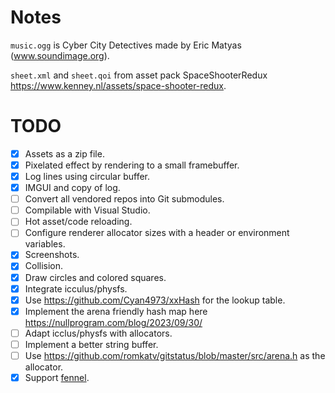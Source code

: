 # Notes

`music.ogg` is Cyber City Detectives made by Eric Matyas (www.soundimage.org).

`sheet.xml` and `sheet.qoi` from asset pack SpaceShooterRedux https://www.kenney.nl/assets/space-shooter-redux.

# TODO

- [X] Assets as a zip file.
- [X] Pixelated effect by rendering to a small framebuffer.
- [X] Log lines using circular buffer.
- [X] IMGUI and copy of log.
- [ ] Convert all vendored repos into Git submodules.
- [ ] Compilable with Visual Studio.
- [ ] Hot asset/code reloading.
- [ ] Configure renderer allocator sizes with a header or environment variables.
- [X] Screenshots.  
- [X] Collision.
- [X] Draw circles and colored squares.
- [X] Integrate icculus/physfs.
- [X] Use https://github.com/Cyan4973/xxHash for the lookup table.
- [X] Implement the arena friendly hash map here https://nullprogram.com/blog/2023/09/30/
- [ ] Adapt icclus/physfs with allocators.
- [ ] Implement a better string buffer.
- [ ] Use https://github.com/romkatv/gitstatus/blob/master/src/arena.h as the allocator.
- [X] Support [fennel](https://fennel-lang.org/).